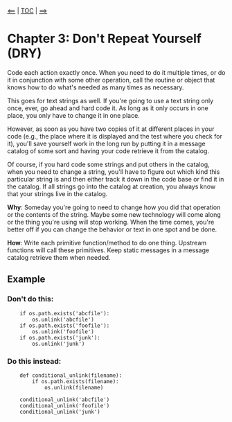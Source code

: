 [<==](/python-best-practices/02_convention) | [TOC](index) | [==>](/python-best-practices/04_except)

# Chapter 3: Don't Repeat Yourself (DRY)

Code each action exactly once. When you need to do it multiple times,
or do it in conjunction with some other operation, call the routine or object
that knows how to do what's needed as many times as necessary.

This goes for text strings as well. If you're going to use a text
string only once, ever, go ahead and hard code it. As long as it only
occurs in one place, you only have to change it in one place. 

However, as soon as you have two copies of it at different places in your
code (e.g., the place where it is displayed and the test where you check
for it), you'll save yourself work in the long run by putting it in a
message catalog of some sort and having your code retrieve it from the
catalog.

Of course, if you hard code some strings and put others in the catalog,
when you need to change a string, you'll have to figure out which kind this
particular string is and then either track it down in the code base or find
it in the catalog. If all strings go into the catalog at creation, you
always know that your strings live in the catalog.

**Why**: Someday you're going to need to change how you did that
  operation or the contents of the string. Maybe some new technology
  will come along or the thing you're using will stop working. When
  the time comes, you're better off if you can change the behavior or
  text in one spot and be done.

**How**: Write each primitive function/method to do one thing.
  Upstream functions will call these primitives. Keep static messages
  in a message catalog retrieve them when needed.

## Example

### Don't do this:

        if os.path.exists('abcfile'):
            os.unlink('abcfile')
        if os.path.exists('foofile'):
            os.unlink('foofile')
        if os.path.exists('junk'):
            os.unlink('junk')


### Do this instead:

        def conditional_unlink(filename):
            if os.path.exists(filename):
                os.unlink(filename)

        conditional_unlink('abcfile')
        conditional_unlink('foofile')
        conditional_unlink('junk')
